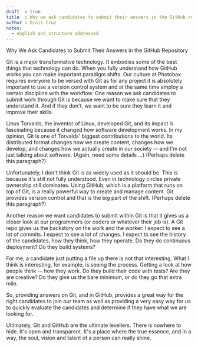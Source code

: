 ```yaml
---
draft  : true
title  : Why we ask candidates to submit their answers in the GitHub repo
author : Dinis Cruz
notes:
  - english and structure addressed
---
```


Why We Ask Candidates to Submit Their Answers in the GitHub Repository

Git is a major transformative technology. It embodies some of the best things that technology can do. When you fully understand how GitHub works you can make important paradigm shifts. Our culture at Photobox requires everyone to be versed with Git as for any project it is absolutely important to use a version control system and at the same time employ a certain discipline with the workflow.
One reason we ask candidates to submit work through Git is because we want to make sure that they understand it. And if they don't, we want to be sure they learn it and improve their skills.

Linus Torvalds, the inventor of Linux, developed Git, and its impact is fascinating because it changed how software development works. In my opinion, Git is one of Torvalds' biggest contributions to the world. Its distributed format changes how we create content, changes how we develop, and changes how we actually create in our society -- and I'm not just talking about software. (Again, need some details ...) (Perhaps delete this paragraph?)

Unfortunately, I don't think Git is as widely used as it should be. This is because it's still not fully understood. Even in technology circles private ownership still dominates. Using GitHub, which is a platform that runs on top of Git, is a really powerful way to create and manage content. Git provides version control and that is the big part of the shift. (Perhaps delete this paragraph?)

Another reason we want candidates to submit within Git is that it gives us a closer look at our programmers (or coders or whatever their job is). A Git repo gives us the backstory on the work and the worker. I expect to see a lot of commits. I expect to see a lot of changes. I expect to see the history of the candidates, how they think, how they operate. Do they do continuous deployment? Do they build systems? 

For me, a candidate just putting a file up there is not that interesting. What I think is interesting, for example, is seeing the process. Getting a look at how people think -- how they work. Do they build their code with tests? Are they are creative? Do they give us the bare minimum, or do they go that extra mile. 

So, providing answers on Git, and in GitHub, provides a great way for the right candidates to join our team as well as providing a very easy way for us to quickly evaluate the candidates and determine if they have what we are looking for.

Ultimately, Git and GitHub are the ultimate levellers. There is nowhere to hide. It's open and transparent. It's a place where the true essence, and in a way, the soul, vision and talent of a person can really shine.


